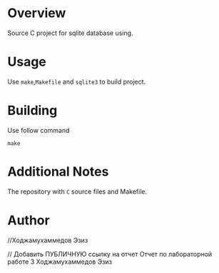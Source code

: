 # Overview

Source C project for sqlite database using.

# Usage

Use `make`,`Makefile` and `sqlite3` to build project.

# Building

Use follow command

```
make
```

# Additional Notes

The repository with `C` source files and Makefile.

# Author

//Ходжамухаммедов Эзиз

// Добавить ПУБЛИЧНУЮ ссылку на отчет Отчет по лабораторной работе 3
Ходжамухаммедов Эзиз
